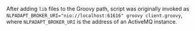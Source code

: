After adding `lib` files to the Groovy path, script was originally invoked as `NLPADAPT_BROKER_URI="nio://localhost:61616" groovy client.groovy`, where `NLPADAPT_BROKER_URI` is the address of an ActiveMQ instance.
